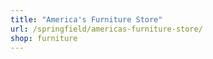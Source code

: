 ```yaml
---
title: "America's Furniture Store"
url: /springfield/americas-furniture-store/
shop: furniture
---
```

